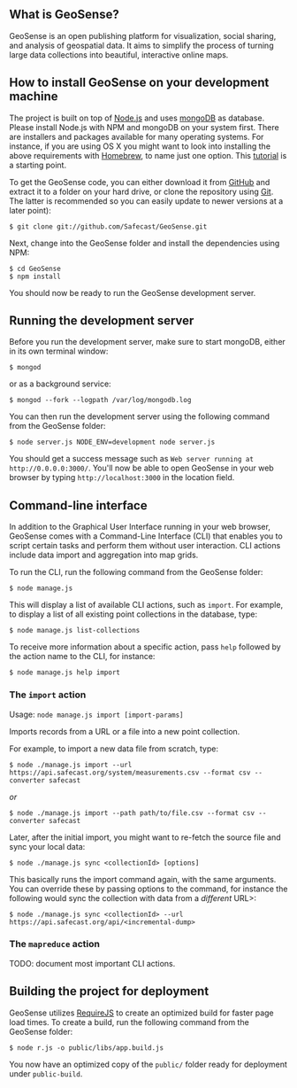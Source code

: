 ## What is GeoSense?

GeoSense is an open publishing platform for visualization, social sharing, and analysis of geospatial data. It aims to simplify the process of turning large 
data collections into beautiful, interactive online maps.

## How to install GeoSense on your development machine

The project is built on top of [Node.js](http://nodejs.org/) and uses 
[mongoDB](http://www.mongodb.org/) as database. Please install Node.js with 
NPM and mongoDB on your system first. There are installers and packages 
available for many operating systems. For instance, if you are using OS X
you might want to look into installing the above requirements with 
[Homebrew](http://mxcl.github.com/homebrew/), to name just one option. This 
[tutorial](http://dreamerslab.com/blog/en/how-to-setup-a-node-js-development-environment-on-mac-osx-lion/) is a starting point.

To get the GeoSense code, you can either download it from 
[GitHub](https://github.com/Safecast/GeoSense) and extract it to a folder on
your hard drive, or clone the repository using [Git](http://git-scm.com/). 
The latter is recommended so you can easily update to newer versions at a 
later point):

	$ git clone git://github.com/Safecast/GeoSense.git

Next, change into the GeoSense folder and install the dependencies using NPM:

	$ cd GeoSense
	$ npm install

You should now be ready to run the GeoSense development server.


## Running the development server

Before you run the development server, make sure to start mongoDB, either in 
its own terminal window:

	$ mongod

or as a background service:

	$ mongod --fork --logpath /var/log/mongodb.log

You can then run the development server using the following command from the 
GeoSense folder:

	$ node server.js NODE_ENV=development node server.js

You should get a success message such as `Web server running at 
http://0.0.0.0:3000/`. You'll now be able to open GeoSense in your web
browser by typing `http://localhost:3000` in the location field.


## Command-line interface

In addition to the Graphical User Interface running in your web browser, 
GeoSense comes with a Command-Line Interface (CLI) that enables you to script 
certain tasks and perform them without user interaction. CLI actions include
data import and aggregation into map grids.

To run the CLI, run the following command from the GeoSense folder:

	$ node manage.js

This will display a list of available CLI actions, such as `import`. For 
example, to display a list of all existing point collections in the database, 
type:

	$ node manage.js list-collections

To receive more information about a specific action, pass `help` followed by 
the action name to the CLI, for instance:

	$ node manage.js help import


### The `import` action

Usage: `node manage.js import [import-params]`

Imports records from a URL or a file into a new point collection.

For example, to import a new data file from scratch, type:

	$ node ./manage.js import --url https://api.safecast.org/system/measurements.csv --format csv --converter safecast

*or*

	$ node ./manage.js import --path path/to/file.csv --format csv --converter safecast

Later, after the initial import, you might want to re-fetch the source file and sync your local data:

	$ node ./manage.js sync <collectionId> [options]

This basically runs the import command again, with the same arguments. You can override these by passing options to the command, for instance the following would sync the collection with data from a *different* URL>:

	$ node ./manage.js sync <collectionId> --url https://api.safecast.org/api/<incremental-dump>


### The `mapreduce` action

TODO: document most important CLI actions.


## Building the project for deployment

GeoSense utilizes [RequireJS](http://requirejs.org/) to create an optimized 
build for faster page load times. To create a build, run the following command 
from the GeoSense folder:

	$ node r.js -o public/libs/app.build.js

You now have an optimized copy of the `public/` folder ready for deployment 
under `public-build`.
